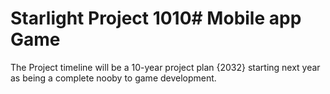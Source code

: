 # Starlight Project 1010# Mobile app Game


The Project timeline will be a 10-year project plan {2032} starting next year as being a complete nooby to game development.  
